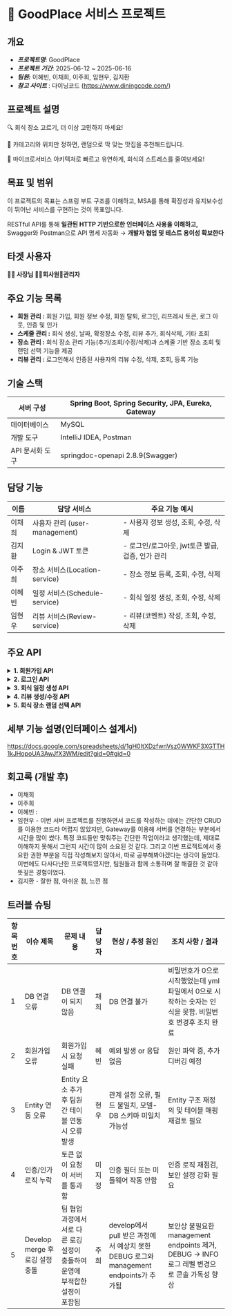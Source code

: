 # 🍴 GoodPlace 서비스 프로젝트

## 개요



- ***프로젝트명***: GoodPlace
- ***프로젝트 기간***: 2025-06-12 ~ 2025-06-16
- ***팀원:*** 이혜빈, 이채희, 이주희, 임현우, 김지환
- ***참고 사이트*** : 다이닝코드 (https://www.diningcode.com/)

## **프로젝트 설명**



🔍 회식 장소 고르기, 더 이상 고민하지 마세요!

🎯 카테고리와 위치만 정하면, 랜덤으로 딱 맞는 맛집을 추천해드립니다.

🚀 마이크로서비스 아키텍처로 빠르고 유연하게, 회식의 스트레스를 줄여보세요!

## **목표 및 범위**



이 프로젝트의 목표는 스프링 부트 구조를 이해하고, MSA를 통해 확장성과 유지보수성이 뛰어난
서비스를 구현하는 것이 목표입니다. 

RESTful API를 통해 **일관된 HTTP 기반으로한 인터페이스 사용을 이해하고,** Swagger와 Postman으로 API 명세 자동화 → **개발자 협업 및 테스트 용이성 확보한다**

## **타겟 사용자**



**🧑‍💼 사장님 🧑‍🏫회사원👤관리자**

## **주요 기능 목록**



- **회원 관리 :**  회원 가입, 회원 정보 수정, 회원 탈퇴, 로그인, 리프레시 토큰, 로그 아웃, 인증 및 인가
- **스케줄 관리 :** 회식 생성, 날짜, 확정장소 수정, 리뷰 추가, 회식삭제, 기타 조회
- **장소 관리 :** 회식 장소 관리 기능(추가/조회/수정/삭제)과 스케줄 기반 장소 조회 및 랜덤 선택 기능을 제공
- **리뷰 관리 :** 로그인해서 인증된 사용자의 리뷰 수정, 삭제, 조회, 등록 기능

## **기술 스택**



| 서버 구성 | Spring Boot, Spring Security, JPA, Eureka, Gateway |
| --- | --- |
| 데이터베이스 | MySQL |
| 개발 도구 | IntelliJ IDEA, Postman |
| API 문서화 도구 | springdoc-openapi 2.8.9(Swagger) |

## 담당 기능


| **이름** | **담당 서비스** | **주요 기능 예시** |
| --- | --- | --- |
| 이채희 | 사용자 관리 (user-management) | - 사용자 정보 생성, 조회, 수정, 삭제 |
| 김지환 | Login & JWT 토큰 | - 로그인/로그아웃, jwt토큰 발급, 검증, 인가 관리 |
| 이주희 | 장소 서비스(Location-service) | - 장소 정보 등록, 조회, 수정, 삭제 |
| 이혜빈 | 일정 서비스(Schedule-service) | - 회식 일정 생성, 조회, 수정, 삭제 |
| 임현우 | 리뷰 서비스(Review-service) | - 리뷰(코멘트) 작성, 조회, 수정, 삭제 |

## 주요 API

<details>
<summary><b>1. 회원가입 API</b></summary>

## 📌 사용자 회원가입 API

새로운 사용자를 회원가입시키는 API입니다.

이미 존재하는 아이디로 요청 시 오류 메시지가 반환됩니다.

---

### ✅ API 개요

- **URL**: `POST /goodplace/user-management/user/register`
- **설명**: 사용자 회원가입 처리
- **요청 형식**: `application/json`
- **응답 형식**: `application/json`

---

### 📨 요청 (Request)

- **Endpoint**: `http://localhost:8000/goodplace/user-management/user/register`
- **HTTP Method**: `POST`

### 📄 Request Body 예시

```json
{
  "username": "user44",
  "password": "pass44",
  "name": "전봉준"
}

```

| 필드명 | 타입 | 필수 | 설명 |
| --- | --- | --- | --- |
| username | string | O | 사용자 ID |
| password | string | O | 비밀번호 |
| name | string | O | 사용자 이름 |

---

### 📥 응답 (Response)

### ✅ 회원가입 성공 (201 Created)

```json
{
  "success": true,
  "data": null,
  "errorCode": null,
  "message": null,
  "timestamp": "2025-06-16T15:48:16.9441607"
}

```

- 설명: 회원가입이 정상적으로 완료된 경우 반환됩니다.
- **HTTP Status**: `201 Created`

---

### ❌ 회원가입 실패 (예시 - 중복 ID)

```json
{
  "success": false,
  "data": null,
  "errorCode": "E001",
  "message": "이미 존재하는 아이디입니다.",
  "timestamp": "2025-06-16T16:01:37.17218"
}

```

- 설명: 이미 존재하는 아이디로 회원가입을 시도한 경우 반환됩니다.

---

### 📝 참고 사항

- 성공 시: `success: true`, `HTTP 201 Created`
- 실패 시: `success: false`, 에러 코드(`errorCode`) 및 메시지(`message`) 포함
- 모든 응답에는 `timestamp` 필드가 포함됩니다.

</details>
<details>
<summary><b>2. 로그인 API</b></summary>
## 📌 사용자 로그인 API

사용자 로그인을 처리하는 API입니다.

정상적으로 로그인 시 액세스 토큰과 리프레시 토큰이 반환됩니다.

---

## ✅ API 개요

- **URL**: `POST /goodplace/user-management/user/login`
- **설명**: 사용자 로그인 처리
- **요청 형식**: `application/json`
- **응답 형식**: `application/json`

---

## 📨 요청 (Request)

- **Endpoint**: `http://localhost:8000/goodplace/user-management/user/login`
- **HTTP Method**: `POST`

## 📄 Request Body 예시

```json
{
  "username": "user00",
  "password": "pass00"
}
```

| 필드명 | 타입 | 필수 | 설명 |
| --- | --- | --- | --- |
| username | string | O | 사용자 ID |
| password | string | O | 비밀번호 |

---

## 📥 응답 (Response)

## ✅ 로그인 성공 (201 Created)

```json
{
  "success": true,
  "data": {
    "accessToken": "eyJhbGciOiJIUzUxMiJ9...",
    "refreshToken": "eyJhbGciOiJIUzUxMiJ9..."
  },
  "errorCode": null,
  "message": null,
  "timestamp": "2025-06-16T14:16:17.2331935"
}
```

- 설명: 로그인에 성공하면 액세스 토큰과 리프레시 토큰이 반환됩니다.
- **HTTP Status**: `201 Created`

---

## ❌ 로그인 실패 예시

```json
{
  "success": false,
  "data": null,
  "errorCode": "E002",
  "message": "아이디 또는 비밀번호가 올바르지 않습니다.",
  "timestamp": "2025-06-16T14:18:20.123456"
}
```

- 설명: 아이디 또는 비밀번호가 올바르지 않은 경우 반환됩니다.

---

## **📝 참고 사항**

- 성공 시: **`success: true`**, **`HTTP 201 Created`**, 토큰 정보 포함
- 실패 시: **`success: false`**, 에러 코드(**`errorCode`**) 및 메시지(**`message`**) 포함
- 모든 응답에는 **`timestamp`** 필드가 포함됩니다.

</details>
<details>
<summary><b>3. 회식 일정 생성 API</b></summary>

## 📌 회식 생성 API

회식 정보를 등록하는 API입니다.

회식을 주최할 사장 ID, 참여자 목록, 장소 후보, 날짜는 필수 항목입니다.

---

### ✅ API 개요

- **URL**: `POST /goodplace/schedule-service/gatherings`
- **설명**: 새로운 회식 정보를 생성합니다.
- **요청 형식**: `application/json`
- **응답 형식**: `application/json`

---

### 📨 요청 (Request)

- **Endpoint**: `http://localhost:8000/goodplace/schedule-service/gatherings`
- **HTTP Method**: `POST`

### 📄 Request Body 예시

```json
{
  "bossId": "회식을 주최하는 사장 ID는 필수입니다.",
  "participantIds": "참여자 ID 목록은 비어있을 수 없습니다.",
  "candidateLocationIds": "회식 장소 후보 ID 목록은 비어있을 수 없습니다.",
  "Date": "회식 날짜는 필수입니다."
}

```

> ⚠️ 위 예시는 유효성 메시지를 보여주는 형식입니다. 실제 사용 시에는 다음과 같은 형태로 전달해야 합니다:
> 

```json
{
  "bossId": 2,
  "participantIds": [101, 102, 103],
  "candidateLocationIds": [201, 202],
  "date": "2025-06-16"
}

```

| 필드명 | 타입 | 필수 | 설명 |
| --- | --- | --- | --- |
| bossId | number | O | 회식을 주최하는 사장의 ID |
| participantIds | number[] | O | 참여자들의 사용자 ID 목록 |
| candidateLocationIds | number[] | O | 회식 장소 후보 ID 목록 |
| date | string (YYYY-MM-DD) | O | 회식 날짜 |

---

### 📥 응답 (Response)

### ✅ 성공 (201 Created)

```json
[
  {
    "id": 1,
    "gatheringName": "플레이데이터 백엔드9기 2팀 회식",
    "bossId": 2,
    "confirmedLocationId": 3,
    "participantIds": [101, 102, 103],
    "candidateLocationIds": [201, 202],
    "reviewIds": [301, 302, 100],
    "date": "2025-06-16"
  },
  {
    "id": 2,
    "gatheringName": "플레이데이터 백엔드9기 종강 회식",
    "bossId": 2,
    "confirmedLocationId": null,
    "participantIds": [101, 102, 103],
    "candidateLocationIds": [201, 202],
    "reviewIds": [301, 302, 100],
    "date": "2025-09-10"
  }
]

```

| 필드명 | 타입 | 설명 |
| --- | --- | --- |
| id | number | 생성된 회식의 고유 ID |
| gatheringName | string | 회식 이름 |
| bossId | number | 회식을 주최한 사장의 ID |
| confirmedLocationId | number/null | 최종 확정된 장소 ID (없을 수 있음) |
| participantIds | number[] | 참여자 ID 목록 |
| candidateLocationIds | number[] | 장소 후보 ID 목록 |
| reviewIds | number[] | 리뷰 ID 목록 |
| date | string | 회식 날짜 (YYYY-MM-DD) |

---

### 📝 참고 사항

- 모든 필드는 필수 입력이며, 누락 시 오류가 발생할 수 있습니다.
- 성공적으로 회식이 생성되면 HTTP **201 Created** 응답과 함께 회식 목록이 반환됩니다.
- `confirmedLocationId`는 아직 장소가 확정되지 않았을 경우 `null`로 반환됩니다.

</details>
<details>
<summary><b>4. 리뷰 생성/수정 API</b></summary>

## 📝 리뷰 등록 API

회식 장소에 대한 리뷰를 등록하는 API입니다.

---

### ✅ API 개요

- **URL**: `POST /goodplace/user-management/user/reviews`
- **설명**: 사용자가 회식 일정에 대한 리뷰를 작성합니다.
- **요청 형식**: `application/json`
- **응답 형식**: `application/json`

---

### 📨 요청 (Request)

- **Endpoint**: `http://localhost:8000/goodplace/user-management/user/reviews`
- **HTTP Method**: `POST`

### 📄 Request Body 예시

```json
{
  "reviewId": 101,
  "scheduleId": 202,
  "comment": "분위기 좋고 음식이 맛있어요."
}

```

| 필드명 | 타입 | 필수 | 설명 |
| --- | --- | --- | --- |
| reviewId | number | O | 리뷰 고유 ID |
| scheduleId | number | O | 리뷰가 연결된 회식 일정 ID |
| comment | string | O | 리뷰 내용 |

> ⚠️ 참고: 실제 API 사용 시 reviewId는 서버에서 자동 생성하는 구조일 수도 있으므로, API 동작 방식에 따라 클라이언트 입력 여부는 확인이 필요합니다.
> 

---

### 📥 응답 (Response)

### ✅ 성공 (201 Created)

```json
{
  "reviewId": 101,
  "scheduleId": 202,
  "comment": "분위기 좋고 음식이 맛있어요."
}

```

- 설명: 리뷰가 정상적으로 등록되었을 경우 반환됩니다.
- **HTTP Status**: `201 Created`

---

### 📝 참고 사항

- 모든 필드는 필수이며, 누락 시 서버에서 오류가 발생할 수 있습니다.
- 성공 시 등록된 리뷰 정보가 그대로 응답으로 반환됩니다.

</details>

<details>
<summary><b>5.  회식 장소 랜덤 선택 API</b></summary>
  
## 🎲 회식 장소 랜덤 선택 API

지정된 회식 일정(`scheduleId`)에 대해 후보 장소 중 무작위로 하나를 선택합니다.

### ✅ API 개요

- **URL**: `POST /goodplace/location-service/schedule/{scheduleId}/random`
- **설명**: 특정 회식 일정에 대한 랜덤 장소를 선택하여 반환합니다.
- **요청 형식**: `None` (Request Body 없음)
- **응답 형식**: `application/json`


### 📥 요청 (Request)

- **Endpoint**: `http://localhost:8000/goodplace/location-service/schedule/{scheduleId}/random`
- **HTTP Method**: `POST`
- **Path Parameter**:
    - `scheduleId` — 회식 일정의 ID (필수)


### 📤 응답 (Response)

### ✅ 성공 (201 Created)

```json
{
  "id": 11,
  "name": "밥버거",
  "address": "서울시 서초구",
  "priceRange": null,
  "description": null,
  "scheduleId": 1,
  "registeredBy": null,
  "createdAt": "2025-06-16T00:45:30.970684"
}

```

| 필드명 | 타입 | 설명 |
| --- | --- | --- |
| id | number | 장소 고유 ID |
| name | string | 장소 이름 |
| address | string | 장소 주소 |
| priceRange | string/null | 가격대 (없을 수 있음) |
| description | string/null | 장소 설명 (없을 수 있음) |
| scheduleId | number | 연결된 회식 일정 ID |
| registeredBy | string/null | 등록자 ID (없을 수 있음) |
| createdAt | string (datetime) | 생성 시간 |


### 📝 참고 사항

- 요청 본문은 필요하지 않습니다.
- 성공적으로 랜덤 장소가 선택되면 해당 장소 정보가 반환되며, **HTTP 201 Created** 상태 코드가 함께 응답됩니다.
- `null` 필드는 아직 입력되지 않은 값일 수 있습니다.
</details>

## 세부 기능 설명(인터페이스 설계서)



https://docs.google.com/spreadsheets/d/1gH0ItXDzfwnVsz0WWKF3XGTTH1kJHopoUA3AwJfX3WM/edit?gid=0#gid=0



## 회고록 (개발 후)

- 이채희
- 이주희
- 이혜빈 :
- 임현우 - 이번 서버 프로젝트를 진행하면서 코드를 작성하는 데에는 간단한 CRUD를 이용한 코드라 어렵지 않았지만, Gateway를 이용해 서버를 연결하는 부분에서 시간을 많이 썼다. 특정 코드들만 맞춰주는 간단한 작업이라고 생각했는데, 제대로 이해하지 못해서 그런지 시간이 많이 소요된 것 같다. 그리고 이번 프로젝트에서 중요한 권한 부분을 직접 작성해보지 않아서, 따로 공부해봐야겠다는 생각이 들었다. 이번에도 다사다난한 프로젝트였지만, 팀원들과 함께 소통하며 잘 해결한 것 같아 뜻깊은 경험이었다.
- 김지환 - 잘한 점, 아쉬운 점, 느낀 점



## 트러블 슈팅

| 항목 번호 | 이슈 제목 | 문제 내용 | 담당자 | 현상 / 추정 원인 | 조치 사항 / 결과 |
| --- | --- | --- | --- | --- | --- |
| 1 | DB 연결 오류 | DB 연결이 되지 않음 | 채희 | DB 연결 불가 | 비밀번호가 0으로 시작했었는데 yml파일에서 0으로 시작하는 숫자는 인식을 못함. 비밀번호 변경후 조치 완료 |
| 2 | 회원가입 오류 | 회원가입 시 요청 실패 | 혜빈 | 예외 발생 or 응답 없음 | 원인 파악 중, 추가 디버깅 예정 |
| 3 | Entity 연동 오류 | Entity 요소 추가 후 팀원 간 테이블 연동 시 오류 발생 | 현우 | 관계 설정 오류, 필드 불일치, 모델-DB 스키마 미일치 가능성 | Entity 구조 재정의 및 테이블 매핑 재검토 필요 |
| 4 | 인증/인가 로직 누락 | 토큰 없이 요청이 서버를 통과함 | 미지정 | 인증 필터 또는 미들웨어 작동 안함 | 인증 로직 재점검, 보안 설정 강화 필요 |
| 5 | Develop merge 후 로깅 설정 충돌 | 팀 협업 과정에서 서로 다른 로깅 설정이 충돌하여 운영에 부적합한 설정이 포함됨 | 주희 | develop에서 pull 받은 과정에서 예상치 못한 DEBUG 로그와 management endpoints가 추가됨 | 보안상 불필요한 management endpoints 제거, DEBUG → INFO 로그 레벨 변경으로 콘솔 가독성 향상 |

